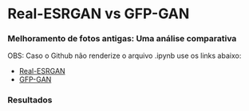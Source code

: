 # Real-ESRGAN vs GFP-GAN
### Melhoramento de fotos antigas: Uma análise comparativa

OBS: Caso o Github não renderize o arquivo .ipynb use os links abaixo:

- <a href="https://nbviewer.org/github/Julio-M39/Real-ESRGANxGFP-GAN/blob/main/Melhoramento_de_fotos_antigas_%28REAL_ESRGAN%29.ipynb">Real-ESRGAN</a>
- <a href="https://nbviewer.org/github/Julio-M39/Real-ESRGANxGFP-GAN/blob/main/Melhoramento_de_imagens_antigas_%28GFP_GAN%29.ipynb">GFP-GAN</a> 

### Resultados 
